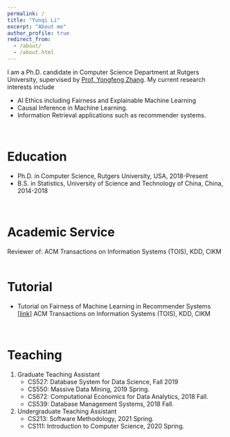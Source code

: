 ```yaml
---
permalink: /
title: "Yunqi Li"
excerpt: "About me"
author_profile: true
redirect_from: 
  - /about/
  - /about.html
---
```

I am a Ph.D. candidate in Computer Science Department at Rutgers University, supervised by [Prof. Yongfeng Zhang](http://yongfeng.me). My current research interests include
- AI Ethics including Fairness and Explainable Machine Learning
- Causal Inference in Machine Learning.
- Information Retrieval applications such as recommender systems.      
<br/>
       
Education
======
- Ph.D. in Computer Science, Rutgers University, USA, 2018-Present
- B.S. in Statistics, University of Science and Technology of China, China, 2014-2018      
<br/>  

Academic Service
======
Reviewer of:
ACM Transactions on Information Systems (TOIS), KDD, CIKM     
<br/>  

Tutorial
======
- Tutorial on Fairness of Machine Learning in Recommender Systems [[link]](https://fairness-tutorial.github.io/)
ACM Transactions on Information Systems (TOIS), KDD, CIKM     
<br/>  

<!---
Publication
======
- **Yunqi Li**, Hanxiong Chen, Zuohui Fu, Yingqiang Ge, Yongfeng Zhang. "User-oriented Fairness in Recommendation." In *Proceedings of the WebConference (WWW)*, 2021.
- Hanxiong Chen, Shaoyun Shi, **Yunqi Li**, Yongfeng Zhang. "Neural Collaborative Reasoning." In *Proceedings of the Web Conference (WWW)*, 2021.
- Yingqiang Ge, Shuchang Liu, Ruoyuan Gao, Yikun Xian, **Yunqi Li**, Xiangyu Zhao et al. "Towards Long-term Fairness in Recommendation." In *Proceedings of the 14th ACM International Conference on Web Search and Data Mining (WSDM)*, 2021.
- **Yunqi Li**, Shuyuan Xu, Bo Liu, Zuohui Fu, Shuchang Liu, Xu Chen, Yongfeng Zhang. "Discrete Knowledge Graph Embedding Based on Discrete Optimization." In *Proceedings of the AAAI-20 Workshop on Knowledge Discovery from Unstructured Data in Financial Services.*        
<br/>
--->

Teaching
======
1. Graduate Teaching Assistant
    - CS527: Database System for Data Science, Fall 2019
    - CS550: Massive Data Mining, 2019 Spring.
    - CS672: Computational Economics for Data Analytics, 2018 Fall.
    - CS539: Database Management Systems, 2018 Fall.
2. Undergraduate Teaching Assistant
    - CS213: Software Methodology, 2021 Spring.
    - CS111: Introduction to Computer Science, 2020 Spring.


